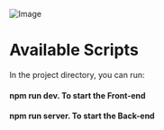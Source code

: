 ![Image](https://github.com/user-attachments/assets/1377c45c-2c3a-40ee-87bc-11c754e0af50)

<h1>Available Scripts</h1>
<p>In the project directory, you can run:</p>
<h4>npm run dev. To start the Front-end</h4>
<h4>npm run server. To start the Back-end</h4>
